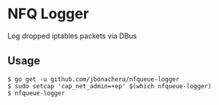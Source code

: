 # NFQ Logger

Log dropped iptables packets via DBus

## Usage

```
$ go get -u github.com/jbonachera/nfqueue-logger
$ sudo setcap 'cap_net_admin=+ep' $(which nfqueue-logger)
$ nfqueue-logger
```

